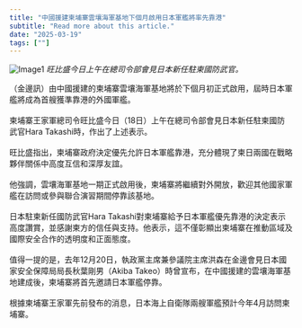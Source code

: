 ```yaml
---
title: "中國援建柬埔寨雲壤海軍基地下個月啟用日本軍艦將率先靠港"
subtitle: "Read more about this article."
date: "2025-03-19"
tags: [""]
---
```


![Image1](/thumbnails/ream-base-opening.jpg "Meeting")
*旺比盛今日上午在總司令部會見日本新任駐柬國防武官。*

（金邊訊）由中國援建的柬埔寨雲壤海軍基地將於下個月初正式啟用，屆時日本軍艦將成為首艘獲準靠港的外國軍艦。
<br/><br/>
柬埔寨王家軍總司令旺比盛今日（18日）上午在總司令部會見日本新任駐柬國防武官Hara Takashi時，作出了上述表示。
<br/><br/>
旺比盛指出，柬埔寨政府決定優先允許日本軍艦靠港，充分體現了柬日兩國在戰略夥伴關係中高度互信和深厚友誼。
<br/><br/>
他強調，雲壤海軍基地一期正式啟用後，柬埔寨將繼續對外開放，歡迎其他國家軍艦在訪問或參與聯合演習期間停靠該基地。
<br/><br/>
日本駐柬新任國防武官Hara Takashi對柬埔寨給予日本軍艦優先靠港的決定表示高度讚賞，並感謝柬方的信任與支持。他表示，這不僅彰顯出柬埔寨在推動區域及國際安全合作的透明度和正面態度。
<br/><br/>
值得一提的是，去年12月20日，執政黨主席兼參議院主席洪森在金邊會見日本國家安全保障局局長秋葉剛男（Akiba Takeo）時曾宣布，在中國援建的雲壤海軍基地建成後，柬埔寨將首先邀請日本軍艦停靠。
<br/><br/>
根據柬埔寨王家軍先前發布的消息，日本海上自衛隊兩艘軍艦預計今年4月訪問柬埔寨。